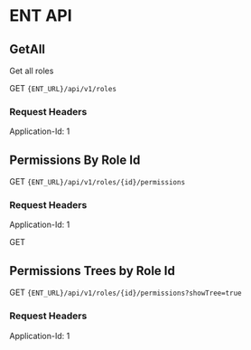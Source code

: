# ENT API

## GetAll

Get all roles

GET `{ENT_URL}/api/v1/roles`

### Request Headers

Application-Id: 1

## Permissions By Role Id

GET `{ENT_URL}/api/v1/roles/{id}/permissions`
﻿
### Request Headers

Application-Id: 1

GET
## Permissions Trees by Role Id
GET `{ENT_URL}/api/v1/roles/{id}/permissions?showTree=true`
﻿
### Request Headers

Application-Id: 1